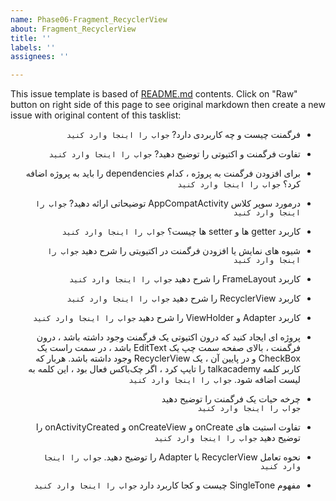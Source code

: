 ```yaml
---
name: Phase06-Fragment_RecyclerView
about: Fragment_RecyclerView
title: ''
labels: ''
assignees: ''

---
```


This issue template is based of [README.md](README.md) contents.
Click on "Raw" button on right side of this page to see original markdown then create a new issue with original content of this tasklist:


<div dir="rtl" align='right'> 

- فرگمنت چیست و چه کاربردی دارد? 
`جواب را اینجا وارد کنید`
- تفاوت فرگمنت و اکتیوتی را توضیح دهید? 
`جواب را اینجا وارد کنید`

- برای افزودن فرگمنت به پروژه ، کدام dependencies را باید به پروژه اضافه کرد؟ 
`جواب را اینجا وارد کنید`

- درمورد سوپر کلاس AppCompatActivity توضیحاتی ارائه دهید? 
`جواب را اینجا وارد کنید`

- کاربرد getter ها و setter ها چیست؟ 
`جواب را اینجا وارد کنید`

- شیوه های نمایش یا افزودن فرگمنت در اکتیویتی را شرح دهید 
`جواب را اینجا وارد کنید`

- کاربرد FrameLayout را شرح دهید 
`جواب را اینجا وارد کنید`

- کاربرد RecyclerView را شرح دهید 
`جواب را اینجا وارد کنید`

- کاربرد Adapter و ViewHolder را شرح دهید 
`جواب را اینجا وارد کنید`

- پروژه ای ایجاد کنید که درون اکتیوتی یک فرگمنت وجود داشته باشد ، درون فرگمنت ، بالای صفحه سمت چپ یک EditText  باشد ، در سمت راست یک CheckBox و در پایین آن ، یک RecyclerView وجود داشته باشد. 
 هربار که کاربر کلمه talkacademy را تایپ کرد ، اگر چک‌باکس  فعال بود ، این کلمه به لیست اضافه شود. 
`جواب را اینجا وارد کنید`

- چرخه حیات یک فرگمنت را توضیح دهید  
`جواب را اینجا وارد کنید`

- تفاوت استیت های onCreate و onCreateView و onActivityCreated را توضیح دهید 
`جواب را اینجا وارد کنید`

- نحوه تعامل RecyclerView با Adapter را توضیح دهید. 
`جواب را اینجا وارد کنید`

- مفهوم SingleTone چیست و کجا کاربرد دارد
`جواب را اینجا وارد کنید`
 </div>
